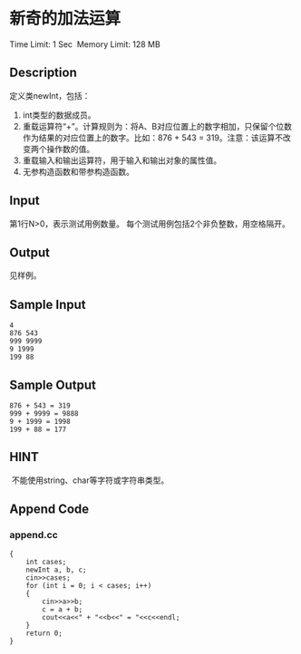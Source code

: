 # 新奇的加法运算
Time Limit: 1 Sec  Memory Limit: 128 MB


## Description
定义类newInt，包括：
1. int类型的数据成员。
2. 重载运算符“+”。计算规则为：将A、B对应位置上的数字相加，只保留个位数作为结果的对应位置上的数字。比如：876 + 543 = 319。注意：该运算不改变两个操作数的值。
3. 重载输入和输出运算符，用于输入和输出对象的属性值。
4. 无参构造函数和带参构造函数。


## Input
第1行N>0，表示测试用例数量。
每个测试用例包括2个非负整数，用空格隔开。

## Output
见样例。



## Sample Input
```
4
876 543
999 9999
9 1999
199 88

```
## Sample Output
```
876 + 543 = 319
999 + 9999 = 9888
9 + 1999 = 1998
199 + 88 = 177

```

## HINT
 不能使用string、char等字符或字符串类型。

## Append Code
### append.cc
```cppint main()
{
    int cases;
    newInt a, b, c;
    cin>>cases;
    for (int i = 0; i < cases; i++)
    {
        cin>>a>>b;
        c = a + b;
        cout<<a<<" + "<<b<<" = "<<c<<endl;
    }
    return 0;
}
```
